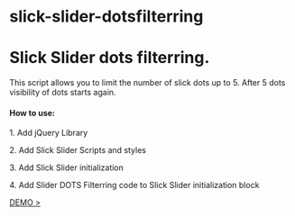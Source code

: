 # slick-slider-dotsfilterring
<h1>Slick Slider dots filterring.</h1>
<p>This script allows you to limit the number of slick dots up to 5. After 5 dots visibility of dots starts again.<p>

<h4 class="my-4">How to use:</h4>
 <p>1. Add jQuery Library</p>
 <p>2. Add Slick Slider Scripts and styles</p>
 <p>3. Add Slick Slider initialization</p>
 <p>4. Add Slider DOTS Filterring code to Slick Slider initialization block</p>
 <a href="https://artium.com.ua/projects/demo/slick-slider-dotsfilterring/">DEMO > </a>
